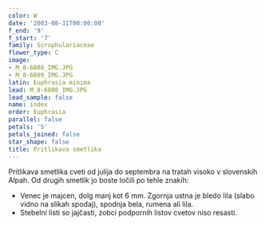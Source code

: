 ```yaml
---
color: W
date: '2003-08-31T00:00:00'
f_end: '9'
f_start: '7'
family: Scrophulariaceae
flower_type: C
image:
- M_8-6808_IMG.JPG
- M_8-6809_IMG.JPG
latin: Euphrasia minima
lead: M_8-6808_IMG.JPG
lead_sample: false
name: index
order: Euphrasia
parallel: false
petals: '5'
petals_joined: false
star_shape: false
title: Pritlikava smetlika
---
```

Pritlikava smetlika cveti od julija do septembra na tratah visoko v slovenskih Alpah. Od drugih smetlik jo boste ločili po tehle znakih:

-   Venec je majcen, dolg manj kot 6 mm. Zgornja ustna je bledo lila (slabo vidno na slikah spodaj), spodnja bela, rumena ali lila.
-   Stebelni listi so jajčasti, zobci podpornih listov cvetov niso resasti.
